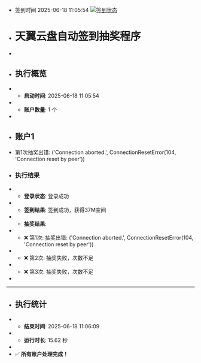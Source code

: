 - 签到时间 2025-06-18 11:05:54 [![签到状态](https://github.com/Sirius0060/189pan/actions/workflows/main.yml/badge.svg?branch=main)](https://github.com/Sirius0060/189pan/actions/workflows/main.yml)
- # 天翼云盘自动签到抽奖程序
- 
- ## 执行概览
- - **启动时间**: 2025-06-18 11:05:54
- - **账户数量**: 1 个
- 
- ## 账户1
- 第1次抽奖出错: ('Connection aborted.', ConnectionResetError(104, 'Connection reset by peer'))
- ### 执行结果
- - **登录状态**: 登录成功
- - **签到结果**: 签到成功，获得37M空间
- - **抽奖结果**:
-   - ❌ 第1次: 抽奖出错: ('Connection aborted.', ConnectionResetError(104, 'Connection reset by peer'))
-   - ❌ 第2次: 抽奖失败，次数不足
-   - ❌ 第3次: 抽奖失败，次数不足
- 
- ---
- ## 执行统计
- - **结束时间**: 2025-06-18 11:06:09
- - **运行时长**: 15.62 秒
- 
- ✅ **所有账户处理完成！**
